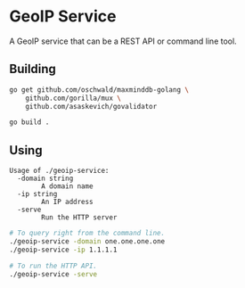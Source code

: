 # GeoIP Service

A GeoIP service that can be a REST API or command line tool.

## Building

``` sh
go get github.com/oschwald/maxminddb-golang \
    github.com/gorilla/mux \
    github.com/asaskevich/govalidator

go build .
```

## Using

```
Usage of ./geoip-service:
  -domain string
    	A domain name
  -ip string
    	An IP address
  -serve
    	Run the HTTP server
```

``` sh
# To query right from the command line.
./geoip-service -domain one.one.one.one
./geoip-service -ip 1.1.1.1

# To run the HTTP API.
./geoip-service -serve
```
